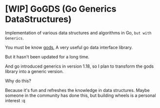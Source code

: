 # [WIP] GoGDS (Go Generics DataStructures)

Implementation of various data structures and algorithms in Go,
`but with Generics`.

You must be know [gods](https://github.com/emirpasic/gods),
A very useful go data interface library.

But it hasn't been updated for a long time.

And go introduced generics in version 1.18, so I plan to transform the gods library into a generic version.

Why do this?

Because it's fun and refreshes the knowledge in data structures.
Maybe someone in the community has done this, but building wheels is a personal interest
:q

